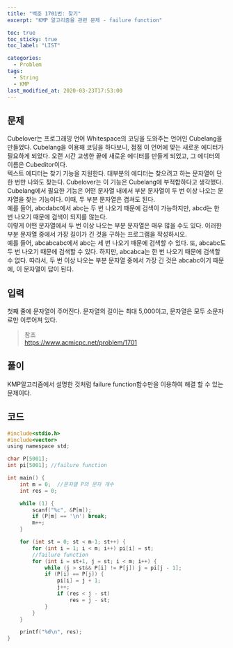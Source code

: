 ```yaml
---
title: "백준 1701번: 찾기"
excerpt: "KMP 알고리즘을 관련 문제 - failure function"

toc: true
toc_sticky: true
toc_label: "LIST"

categories:
  - Problem
tags:
  - String
  - KMP
last_modified_at: 2020-03-23T17:53:00
---
```

문제  
-------  
Cubelover는 프로그래밍 언어 Whitespace의 코딩을 도와주는 언어인 Cubelang을 만들었다. Cubelang을 이용해 코딩을 하다보니, 점점 이 언어에 맞는 새로운 에디터가 필요하게 되었다. 오랜 시간 고생한 끝에 새로운 에디터를 만들게 되었고, 그 에디터의 이름은 Cubeditor이다.  
텍스트 에디터는 찾기 기능을 지원한다. 대부분의 에디터는 찾으려고 하는 문자열이 단 한 번만 나와도 찾는다. Cubelover는 이 기능은 Cubelang에 부적합하다고 생각했다. Cubelang에서 필요한 기능은 어떤 문자열 내에서 부분 문자열이 두 번 이상 나오는 문자열을 찾는 기능이다. 이때, 두 부분 문자열은 겹쳐도 된다.  
예를 들어, abcdabc에서 abc는 두 번 나오기 때문에 검색이 가능하지만, abcd는 한 번 나오기 때문에 검색이 되지를 않는다.  
이렇게 어떤 문자열에서 두 번 이상 나오는 부분 문자열은 매우 많을 수도 있다. 이러한 부분 문자열 중에서 가장 길이가 긴 것을 구하는 프로그램을 작성하시오.  
예를 들어, abcabcabc에서 abc는 세 번 나오기 때문에 검색할 수 있다. 또, abcabc도 두 번 나오기 때문에 검색할 수 있다. 하지만, abcabca는 한 번 나오기 때문에 검색할 수 없다. 따라서, 두 번 이상 나오는 부분 문자열 중에서 가장 긴 것은 abcabc이기 때문에, 이 문자열이 답이 된다.  

입력  
-------  
첫째 줄에 문자열이 주어진다. 문자열의 길이는 최대 5,000이고, 문자열은 모두 소문자로만 이루어져 있다.  

> 참조  
> <https://www.acmicpc.net/problem/1701>  

풀이  
--------  
KMP알고리즘에서 설명한 것처럼 failure function함수만을 이용하여 해결 할 수 있는 문제이다.   

코드  
----------  
``` c  
#include<stdio.h>
#include<vector>
using namespace std;

char P[5001];
int pi[5001]; //failure function

int main() {
	int m = 0;	//문자열 P의 문자 개수
	int res = 0;

	while (1) {
		scanf("%c", &P[m]);
		if (P[m] == '\n') break;
		m++;
	}

	for (int st = 0; st < m-1; st++) {
		for (int i = 1; i < m; i++) pi[i] = st;
		//failure function
		for (int i = st+1, j = st; i < m; i++) {
			while (j > st&& P[i] != P[j]) j = pi[j - 1];
			if (P[i] == P[j]) {
				pi[i] = j + 1;
				j++;
				if (res < j - st)
					res = j - st;
			}
		}
	}

	printf("%d\n", res);
}
```